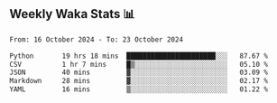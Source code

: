 ## Weekly Waka Stats 📊
<!--START_SECTION:waka-->

```txt
From: 16 October 2024 - To: 23 October 2024

Python       19 hrs 18 mins  ██████████████████████░░░   87.67 %
CSV          1 hr 7 mins     █▒░░░░░░░░░░░░░░░░░░░░░░░   05.10 %
JSON         40 mins         ▓░░░░░░░░░░░░░░░░░░░░░░░░   03.09 %
Markdown     28 mins         ▓░░░░░░░░░░░░░░░░░░░░░░░░   02.17 %
YAML         16 mins         ▒░░░░░░░░░░░░░░░░░░░░░░░░   01.22 %
```

<!--END_SECTION:waka-->

<!--

Here are some ideas to get you started:

- 🔭 I’m currently working on (way to add branches committed on)
- 🌱 I’m currently learning Web Frameworks and Machine Learning! (Lisp, JS (react & angular), Python, and __)
- 💬 Ask me about ...
- 📫 How to reach me: 
- 😄 Pronouns: He/Him/His
- ⚡ Fun fact: ...

that-recsys-lab
-->
